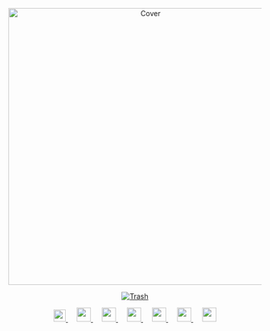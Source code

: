 <p align="center">
    <img src="https://user-images.githubusercontent.com/91766105/180645402-28768e03-b486-4200-b59f-5cf50dfba3bb.png" width="550" alt="Cover" >
<p align="center">
  <a href="https://github.com/shivamkun" class="rich-diff-level-one">
    <img src="https://github-readme-stats.vercel.app/api?username=shivamkun&title_color=000&bg_color=606060&text_color=000&include_all_commits=true&show_icons=true&icon_color=000&count_private=true&hide_border=true&custom_title=OniiChan&" alt="Trash" >
  </a>
</p>

<p align="center">
  <a href="https://dev.to/shivamkun">
    <img src="https://svgur.com/i/TKs.svg" width="24px"/>
  </a>
  &emsp;
  <a href="https://reddit.com/shivamnotfound">
    <img src="https://img.icons8.com/ios-glyphs/256/808080/reddit.png" width="28px"/>
  </a>
  &emsp;
    <a href="https://open.spotify.com/user/ltafx34jhzeumjaktpyv4p3vn?si=9e72f14326754fa6">
    <img src="https://img.icons8.com/ios-glyphs/256/808080/spotify.png" width="28px"/>
  </a>
  &emsp;
  <a href="https://ko-fi.com/shivamkun">
    <img src="https://img.icons8.com/ios-glyphs/256/808080/tea.png" width="28px"/>
  </a>
  &emsp;
  <a href="https://shivamkun.github.io">
    <img src="https://img.icons8.com/material/256/808080/globe--v2.png" width="28px"/>
  </a>
  &emsp;
  <a href="https://discord.com/https://discord.gg/bkF4DwdTsH">
    <img src="https://img.icons8.com/ios-filled/256/808080/discord--v1.svg" width="28px"/>
  </a>
&emsp;
  <a href="https://anilist.co/user/ShivamSemsei">
    <img src="https://img.icons8.com/ios-filled/256/808080/anime.png" width="28px"/>
  </a>
